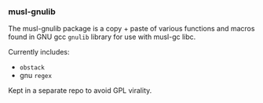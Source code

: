 ### musl-gnulib

The musl-gnulib package is a copy + paste of various
functions and macros found in GNU gcc `gnulib` library
for use with musl-gc libc.

Currently includes:
- `obstack`
- gnu `regex`

Kept in a separate repo to avoid GPL virality.
